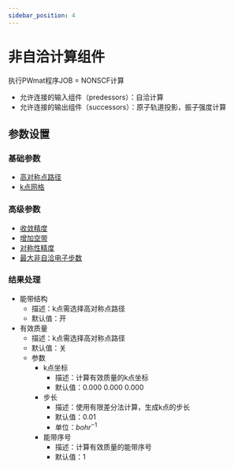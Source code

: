 ```yaml
---
sidebar_position: 4
---
```


# 非自洽计算组件
执行PWmat程序JOB = NONSCF计算

- 允许连接的输入组件（predessors）：自洽计算
- 允许连接的输出组件（successors）：原子轨道投影，振子强度计算

## 参数设置

### 基础参数

- [高对称点路径](../parameters/qflow_parameters_kpath.md)
- [k点网格](../parameters/qflow_parameters_kmesh.md)

### 高级参数

- [收敛精度](../parameters/qflow_parameters_convergence.md)
- [增加空带](../parameters/qflow_parameters_addband.md)
- [对称性精度](../parameters/qflow_parameters_symmetry.md)
- [最大非自洽电子步数](../parameters/qflow_parameters_iteration.md)

### 结果处理
- 能带结构
  - 描述：k点需选择高对称点路径
  - 默认值：开
- 有效质量
  - 描述：k点需选择高对称点路径
  - 默认值：关
  - 参数
    - k点坐标
      - 描述：计算有效质量的k点坐标
      - 默认值：0.000 0.000 0.000
    - 步长
      - 描述：使用有限差分法计算，生成k点的步长
      - 默认值：0.01
      - 单位：$bohr^{-1}$
    - 能带序号
      - 描述：计算有效质量的能带序号
      - 默认值：1